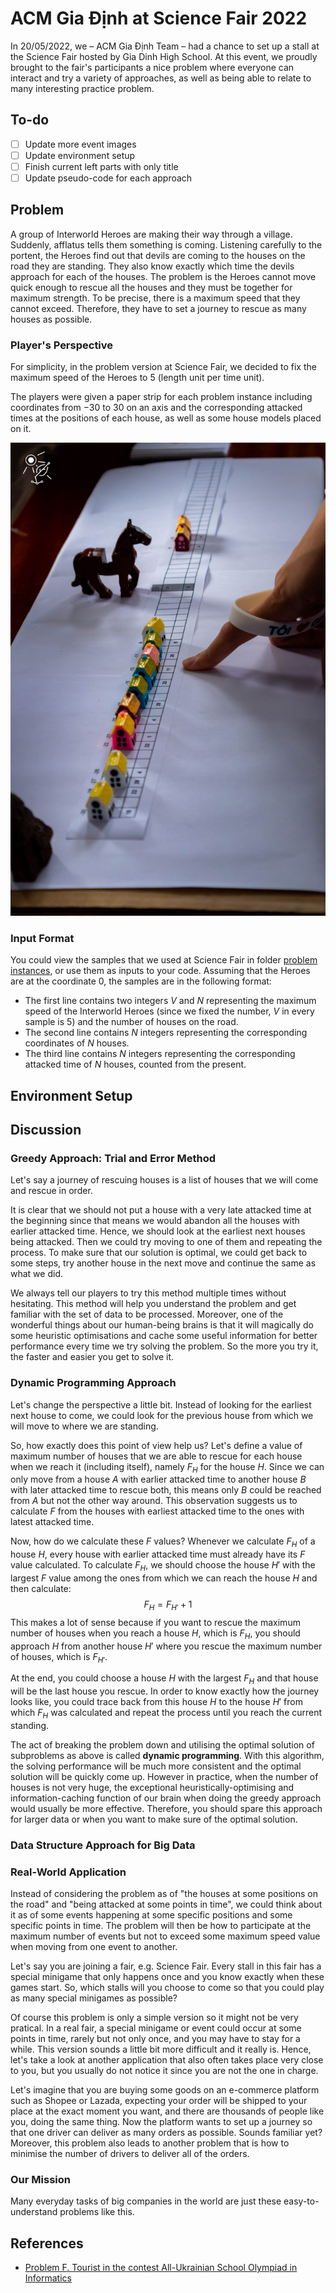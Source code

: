# ACM Gia Định at Science Fair 2022

In 20/05/2022, we – ACM Gia Định Team – had a chance to set up a stall at the Science Fair hosted by Gia Dinh High School. At this event, we proudly brought to the fair's participants a nice problem where everyone can interact and try a variety of approaches, as well as being able to relate to many interesting practice problem.

## To-do
- [ ] Update more event images
- [ ] Update environment setup
- [ ] Finish current left parts with only title
- [ ] Update pseudo-code for each approach

## Problem
A group of Interworld Heroes are making their way through a village. Suddenly, afflatus tells them something is coming. Listening carefully to the portent, the Heroes find out that devils are coming to the houses on the road they are standing. They also know exactly which time the devils approach for each of the houses. The problem is the Heroes cannot move quick enough to rescue all the houses and they must be together for maximum strength. To be precise, there is a maximum speed that they cannot exceed. Therefore, they have to set a journey to rescue as many houses as possible.

### Player's Perspective
For simplicity, in the problem version at Science Fair, we decided to fix the maximum speed of the Heroes to $5$ (length unit per time unit).

The players were given a paper strip for each problem instance including coordinates from $-30$ to $30$ on an axis and the corresponding attacked times at the positions of each house, as well as some house models placed on it.

![Paper strip of a problem instance](images/problem_strip.jpg)

### Input Format
You could view the samples that we used at Science Fair in folder [problem instances](/problem%20instances/), or use them as inputs to your code. Assuming that the Heroes are at the coordinate $0$, the samples are in the following format:
- The first line contains two integers $V$ and $N$ representing the maximum speed of the Interworld Heroes (since we fixed the number, $V$ in every sample is $5$) and the number of houses on the road.
- The second line contains $N$ integers representing the corresponding coordinates of $N$ houses.
- The third line contains $N$ integers representing the corresponding attacked time of $N$ houses, counted from the present.

## Environment Setup

## Discussion
### Greedy Approach: Trial and Error Method
Let's say a journey of rescuing houses is a list of houses that we will come and rescue in order.

It is clear that we should not put a house with a very late attacked time at the beginning since that means we would abandon all the houses with earlier attacked time. Hence, we should look at the earliest next houses being attacked. Then we could try moving to one of them and repeating the process. To make sure that our solution is optimal, we could get back to some steps, try another house in the next move and continue the same as what we did.

We always tell our players to try this method multiple times without hesitating. This method will help you understand the problem and get familiar with the set of data to be processed. Moreover, one of the wonderful things about our human-being brains is that it will magically do some heuristic optimisations and cache some useful information for better performance every time we try solving the problem. So the more you try it, the faster and easier you get to solve it.

### Dynamic Programming Approach
Let's change the perspective a little bit. Instead of looking for the earliest next house to come, we could look for the previous house from which we will move to where we are standing.

So, how exactly does this point of view help us? Let's define a value of maximum number of houses that we are able to rescue for each house when we reach it (including itself), namely $F_H$ for the house $H$. Since we can only move from a house $A$ with earlier attacked time to another house $B$ with later attacked time to rescue both, this means only $B$ could be reached from $A$ but not the other way around. This observation suggests us to calculate $F$ from the houses with earliest attacked time to the ones with latest attacked time.

Now, how do we calculate these $F$ values? Whenever we calculate $F_H$ of a house $H$, every house with earlier attacked time must already have its $F$ value calculated. To calculate $F_H$, we should choose the house $H'$ with the largest $F$ value among the ones from which we can reach the house $H$ and then calculate: $$F_H = F_{H'} + 1$$ This makes a lot of sense because if you want to rescue the maximum number of houses when you reach a house $H$, which is $F_H$, you should approach $H$ from another house $H'$ where you rescue the maximum number of houses, which is $F_{H'}$.

At the end, you could choose a house $H$ with the largest $F_H$ and that house will be the last house you rescue. In order to know exactly how the journey looks like, you could trace back from this house $H$ to the house $H'$ from which $F_H$ was calculated and repeat the process until you reach the current standing.

The act of breaking the problem down and utilising the optimal solution of subproblems as above is called **dynamic programming**. With this algorithm, the solving performance will be much more consistent and the optimal solution will be quickly come up. However in practice, when the number of houses is not very huge, the exceptional heuristically-optimising and information-caching function of our brain when doing the greedy approach would usually be more effective. Therefore, you should spare this approach for larger data or when you want to make sure of the optimal solution.

### Data Structure Approach for Big Data

### Real-World Application
Instead of considering the problem as of "the houses at some positions on the road" and "being attacked at some points in time", we could think about it as of some events happening at some specific positions and some specific points in time. The problem will then be how to participate at the maximum number of events but not to exceed some maximum speed value when moving from one event to another.

Let's say you are joining a fair, e.g. Science Fair. Every stall in this fair has a special minigame that only happens once and you know exactly when these games start. So, which stalls will you choose to come so that you could play as many special minigames as possible?

Of course this problem is only a simple version so it might not be very pratical. In a real fair, a special minigame or event could occur at some points in time, rarely but not only once, and you may have to stay for a while. This version sounds a little bit more difficult and it really is. Hence, let's take a look at another application that also often takes place very close to you, but you usually do not notice it since you are not the one in charge.

Let's imagine that you are buying some goods on an e-commerce platform such as Shopee or Lazada, expecting your order will be shipped to your place at the exact moment you want, and there are thousands of people like you, doing the same thing. Now the platform wants to set up a journey so that one driver can deliver as many orders as possible. Sounds familiar yet? Moreover, this problem also leads to another problem that is how to minimise the number of drivers to deliver all of the orders.

### Our Mission


Many everyday tasks of big companies in the world are just these easy-to-understand problems like this.

## References
- [Problem F. Tourist in the contest All-Ukrainian School Olympiad in Informatics](https://codeforces.com/contest/76/problem/F)